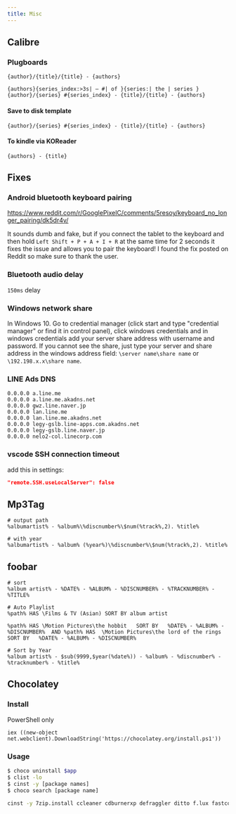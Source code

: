 ```yaml
---
title: Misc
---
```


## Calibre
### Plugboards

```t title="default"
{author}/{title}/{title} - {authors}
```

```
{authors}{series_index:>3s| — #| of }{series:| the | series }
{author}/{series} #{series_index} - {title}/{title} - {authors}
```

#### Save to disk template
```
{author}/{series} #{series_index} - {title}/{title} - {authors}
```
#### To kindle via KOReader
```
{authors} - {title}
```

## Fixes
### Android bluetooth keyboard pairing

https://www.reddit.com/r/GooglePixelC/comments/5resoy/keyboard_no_longer_pairing/dk5dr4v/

It sounds dumb and fake, but if you connect the tablet to the keyboard and then hold `Left Shift + P + A + I + R` at the same time for 2 seconds it fixes the issue and allows you to pair the keyboard! I found the fix posted on Reddit so make sure to thank the user.

### Bluetooth audio delay
`150ms` delay

### Windows network share
In Windows 10. Go to credential manager (click start and type "credential manager" or find it in control panel), click windows credentials and in windows credentials add your server share address with username and password. If you cannot see the share, just type your server and share address in the windows address field: `\server name\share name` or `\192.198.x.x\share name`.

### LINE Ads DNS
```
0.0.0.0 a.line.me
0.0.0.0 a.line.me.akadns.net
0.0.0.0 gwz.line.naver.jp
0.0.0.0 lan.line.me
0.0.0.0 lan.line.me.akadns.net
0.0.0.0 legy-gslb.line-apps.com.akadns.net
0.0.0.0 legy-gslb.line.naver.jp
0.0.0.0 nelo2-col.linecorp.com
```

### vscode SSH connection timeout
add this in settings:
```json
"remote.SSH.useLocalServer": false
```

## Mp3Tag
```
# output path
%albumartist% - %album%\%discnumber%\$num(%track%,2). %title%

# with year
%albumartist% - %album% (%year%)\%discnumber%\$num(%track%,2). %title%
```

## foobar
```
# sort
%album artist% - %DATE% - %ALBUM% - %DISCNUMBER% - %TRACKNUMBER% - %TITLE%

# Auto Playlist
%path% HAS \Films & TV (Asian) SORT BY album artist

%path% HAS \Motion Pictures\the hobbit   SORT BY   %DATE% - %ALBUM% - %DISCNUMBER%  AND %path% HAS  \Motion Pictures\the lord of the rings SORT BY   %DATE% - %ALBUM% - %DISCNUMBER%

# Sort by Year
%album artist% - $sub(9999,$year(%date%)) - %album% - %discnumber% - %tracknumber% - %title%
```

## Chocolatey
### Install
PowerShell only

```
iex ((new-object net.webclient).DownloadString('https://chocolatey.org/install.ps1'))
```

### Usage
```bash
$ choco uninstall $app
$ clist -lo
$ cinst -y [package names]
$ choco search [package name]
```

```bash title="recipe"
cinst -y 7zip.install ccleaner cdburnerxp defraggler ditto f.lux fastcopy filezilla flac focuswriter foxitreader freefilesync fsviewer geany googlechrome googledrive handbrake itunes mkvtoolnix mp3tag nexusfile notepadplusplus.install recuva sharex steam sumatrapdf vlc windirstat winrar crystaldiskinfo
```
